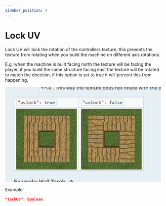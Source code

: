 ```yaml
---
sidebar_position: 4
---
```


# Lock UV

Lock UV will lock the rotation of the controllers texture, this prevents the texture from rotating when you build the machine on different axis rotations.

E.g. when the machine is built facing north the texture will be facing the player, if you build the same structure facing east the texture will be rotated to match the direction, if this option is set to true it will prevent this from happening. 

![Lock UV](../../assets/lockuv.png "Lock UV")

Example
```json
"lockUV": boolean
```